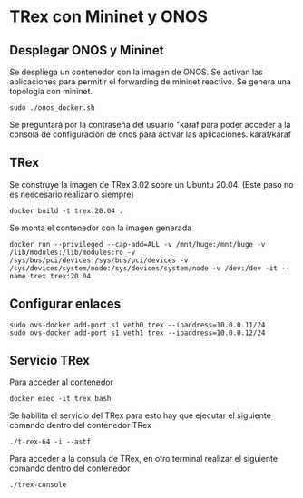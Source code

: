 # TRex con Mininet y ONOS

## Desplegar ONOS y Mininet
Se despliega un contenedor con la imagen de ONOS.
Se activan las aplicaciones para permitir el forwarding de mininet reactivo.
Se genera una topologia con mininet.
~~~
sudo ./onos_docker.sh 
~~~
Se preguntará por la contraseña del usuario "karaf para poder acceder a la consola de configuración de onos para activar las aplicaciones. karaf/karaf

## TRex
Se construye la imagen de TRex 3.02 sobre un Ubuntu 20.04. (Este paso no es neecesario realizarlo siempre)
~~~
docker build -t trex:20.04 .
~~~

Se monta el contenedor con la imagen generada
~~~
docker run --privileged --cap-add=ALL -v /mnt/huge:/mnt/huge -v /lib/modules:/lib/modules:ro -v /sys/bus/pci/devices:/sys/bus/pci/devices -v /sys/devices/system/node:/sys/devices/system/node -v /dev:/dev -it --name trex trex:20.04
~~~

## Configurar enlaces
~~~
sudo ovs-docker add-port s1 veth0 trex --ipaddress=10.0.0.11/24
sudo ovs-docker add-port s1 veth1 trex --ipaddress=10.0.0.12/24
~~~

## Servicio TRex
Para acceder al contenedor 
~~~
docker exec -it trex bash
~~~

Se habilita el servicio del TRex para esto hay que ejecutar el siguiente comando dentro del contenedor TRex
~~~
./t-rex-64 -i --astf
~~~

Para acceder a la consula de TRex, en otro terminal realizar el siguiente comando dentro del contenedor
~~~
./trex-console
~~~